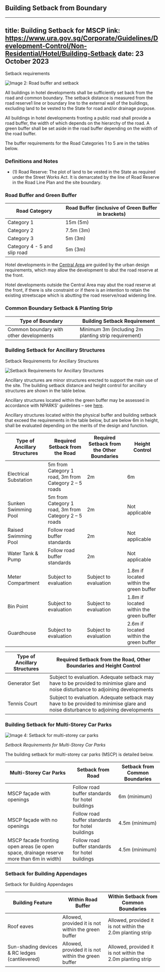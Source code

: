 
## Building Setback from Boundary
---
title: Building Setback for MSCP
link: https://www.ura.gov.sg/Corporate/Guidelines/Development-Control/Non-Residential/Hotel/Building-Setback
date: 23 October 2023
---

Setback requirements

![Image 2: Road buffer and setback](https://www.ura.gov.sg/-/media/Corporate/Guidelines/Development-control/Commercial/C05_Road_Buffer_and_Setbacks.jpg?h=100%25&w=100%25)

All buildings in hotel developments shall be sufficiently set back from the road and common boundary. The setback distance is measured from the road reserve1 line or boundary line to the external wall of the buildings, excluding land to be vested to the State for road and/or drainage purpose.

All buildings in hotel developments fronting a public road shall provide a road buffer, the width of which depends on the hierarchy of the road. A green buffer shall be set aside in the road buffer depending on the width of the road buffer.

The buffer requirements for the Road Categories 1 to 5 are in the tables below.

### Definitions and Notes

- (1) Road Reserve: The plot of land to be vested in the State as required under the Street Works Act. It is demarcated by the line of Road Reserve in the Road Line Plan and the site boundary.

### Road Buffer and Green Buffer

| Road Category                | Road Buffer (inclusive of Green Buffer in brackets) |
| ---------------------------- | --------------------------------------------------- |
| Category 1                   | 15m (5m)                                            |
| Category 2                   | 7.5m (3m)                                           |
| Category 3                   | 5m (3m)                                             |
| Category 4 - 5 and slip road | 5m (3m)                                             |

Hotel developments in the [Central Area](https://www.ura.gov.sg/-/media/Corporate/Guidelines/Development-control/Flats-Condominiums/Central_Area_Map.pdf) are guided by the urban design requirements, which may allow the development to abut the road reserve at the front.

Hotel developments outside the Central Area may abut the road reserve at the front, if there is site constraint or if there is an intention to retain the existing streetscape which is abutting the road reserve/road widening line.

### Common Boundary Setback & Planting Strip

| Type of Boundary                        | Building Setback Requirement                         |
| --------------------------------------- | ---------------------------------------------------- |
| Common boundary with other developments | Minimum 3m (including 2m planting strip requirement) |

### Building Setback for Ancillary Structures

Setback Requirements for Ancillary Structures

![Setback Requirements for Ancillary Structures](https://www.ura.gov.sg/-/media/Corporate/Guidelines/Development-control/Commercial/C11_Setbacks_for_Ancillary_Structures_Substation.jpg?h=100%25&w=100%25)

Ancillary structures are minor structures erected to support the main use of the site. The building setback distance and height control for ancillary structures are shown in the table below.

Ancillary structures located within the green buffer may be assessed in accordance with NPARKS' guidelines – see [here](https://www.nparks.gov.sg/partner-us/development-plan-submission/guidelines-on-greenery-provision-and-tree-conservation-for-developments).

Ancillary structures located within the physical buffer and building setback that exceed the requirements in the table below, but are below 6m in height, shall be evaluated depending on the merits of the design and function.

| Type of Ancillary Structures | Required Setback from the Road                        | Required Setback from the Other Boundaries | Height Control                          |
| ---------------------------- | ----------------------------------------------------- | ------------------------------------------ | --------------------------------------- |
| Electrical Substation        | 5m from Category 1 road, 3m from Category 2 – 5 roads | 2m                                         | 6m                                      |
| Sunken Swimming Pool         | 5m from Category 1 road, 3m from Category 2 – 5 roads | 2m                                         | Not applicable                          |
| Raised Swimming Pool         | Follow road buffer standards                          | 2m                                         | Not applicable                          |
| Water Tank & Pump            | Follow road buffer standards                          | 2m                                         | Not applicable                          |
| Meter Compartment            | Subject to evaluation                                 | Subject to evaluation                      | 1.8m if located within the green buffer |
| Bin Point                    | Subject to evaluation                                 | Subject to evaluation                      | 1.8m if located within the green buffer |
| Guardhouse                   | Subject to evaluation                                 | Subject to evaluation                      | 2.6m if located within the green buffer |

| Type of Ancillary Structures | Required Setback from the Road, Other Boundaries and Height Control                                                               |
| ---------------------------- | --------------------------------------------------------------------------------------------------------------------------------- |
| Generator Set                | Subject to evaluation. Adequate setback may have to be provided to minimise glare and noise disturbance to adjoining developments |
| Tennis Court                 | Subject to evaluation. Adequate setback may have to be provided to minimise glare and noise disturbance to adjoining developments |

### Building Setback for Multi-Storey Car Parks

![Image 4: Setback for multi-storey car parks](https://www.ura.gov.sg/-/media/Corporate/Guidelines/Development-control/Commercial/C06_Setback_for_MSCP.jpg?h=100%25&w=100%25)

_Setback Requirements for Multi-Storey Car Parks_

The building setback for multi-storey car parks (MSCP) is detailed below.

| **Multi-Storey Car Parks**                                                              | **Setback from Road**                            | **Setback from Common Boundaries** |
| --------------------------------------------------------------------------------------- | ------------------------------------------------ | ---------------------------------- |
| MSCP façade with openings                                                               | Follow road buffer standards for hotel buildings | 6m (minimum)                       |
| MSCP façade with no openings                                                            | Follow road buffer standards for hotel buildings | 4.5m (minimum)                     |
| MSCP facade fronting open areas (ie open space, drainage reserve more than 6m in width) | Follow road buffer standards for hotel buildings | 4.5m (minimum)                     |

### Setback for Building Appendages

Setback for Building Appendages

| Building Feature                               | Within Road Buffer                                  | Within Setback from Common Boundaries                      |
| ---------------------------------------------- | --------------------------------------------------- | ---------------------------------------------------------- |
| Roof eaves                                     | Allowed, provided it is not within the green buffer | Allowed, provided it is not within the 2.0m planting strip |
| Sun-shading devices & RC ledges (cantilevered) | Allowed, provided it is not within the green buffer | Allowed, provided it is not within the 2.0m planting strip |
